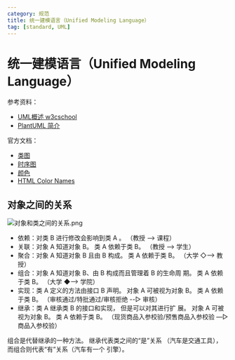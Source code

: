 ```yaml
---
category: 规范
title: 统一建模语言（Unified Modeling Language）
tag: [standard, UML]
---
```

# 统一建模语言（Unified Modeling Language）

参考资料：

- [UML概述 w3cschool](https://www.w3cschool.cn/uml_tutorial/uml_tutorial-c1gf28pd.html)
- [PlantUML 简介](https://plantuml.com/zh/)

官方文档：

- [类图](https://plantuml.com/zh/class-diagram)
- [时序图](https://plantuml.com/zh/sequence-diagram)
- [颜色](https://plantuml.com/zh/skinparam#5d50889672f6f860)
- [HTML Color Names](https://www.w3schools.com/colors/colors_names.asp)

## 对象之间的关系

![对象和类之间的关系.png](https://img.tianbin.cc/mbp/uml.jpg)

- 依赖：对类 B 进行修改会影响到类 A 。
  （教授 --> 课程）
- 关联：对象 A 知道对象 B。 类 A 依赖于类 B。
  （教授 —> 学生）
- 聚合：对象 A 知道对象 B 且由 B 构成。 类 A 依赖于类 B。
  （大学 ◇—> 教授）
- 组合：对象 A 知道对象 B、由 B 构成而且管理着 B 的生命周 期。 类 A 依赖于类 B。
  （大学 ◆—> 学院）
- 实现：类 A 定义的方法由接口 B 声明。 对象 A 可被视为对象 B。 类 A 依赖于类 B。
  （审核通过/特批通过/审核拒绝 --▷ 审核）
- 继承：类 A 继承类 B 的接口和实现， 但是可以对其进行扩 展。 对象 A 可被视为对象 B。 类 A 依赖于类 B。
  （现货商品入参校验/预售商品入参校验 —▷ 商品入参校验）

组合是代替继承的一种方法。 继承代表类之间的“是”关系 （汽车是交通工具）， 而组合则代表“有”关系（汽车有一个 引擎）。